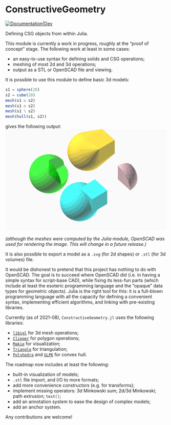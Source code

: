 # ConstructiveGeometry


[![Documentation|Dev](https://img.shields.io/badge/docs-latest-blue.svg)](https://plut.github.io/ConstructiveGeometry.jl/dev/)

Defining CSG objects from within Julia.

This module is currently a work in progress,
roughly at the “proof of concept” stage.
The following work at least in some cases:

 - an easy-to-use syntax for defining solids and CSG operations;
 - meshing of most 2d and 3d operations;
 - output as a STL or OpenSCAD file and viewing.

It is possible to use this module to define basic 3d models:
```julia
s1 = sphere(20)
s2 = cube(20)
mesh(s1 ∪ s2)
mesh(s1 ∩ s2)
mesh(s1 \ s2)
mesh(hull(s1, s2))
```
gives the following output:
![CSG operations on a sphere and a cube](examples/sphere_cube.png)

*(although the meshes were computed by the Julia module,
OpenSCAD was used for rendering the image.
This will change in a future release.)*

It is also possible to export a model as a `.svg` (for 2d shapes)
or `.stl` (for 3d volumes) file.

It would be dishonest to pretend that this project has nothing to do with
OpenSCAD. The goal is to succeed where OpenSCAD did (i.e. in having a
simple syntax for script-base CAD), while fixing its less-fun parts
(which include at least the esoteric programming language and the
“opaque” data types for geometric objects).
Julia is the right tool for this: it is a full-blown programming
language with all the capacity for defining a convenient syntax,
implementing efficient algorithms, and linking with pre-existing
libraries.

Currently (as of 2021-08), `ConstructiveGeometry.jl` uses the following
libraries:
 - [`libigl`](https://libigl.github.io/) for 3d mesh operations;
 - [`Clipper`](https://github.com/JuliaGeometry/Clipper.jl) for polygon operations;
 - [`Makie`](https://github.com/JuliaPlots/Makie.jl) for visualization;
 - [`Triangle`](https://cvdlab.github.io/Triangle.jl/) for triangulation;
 - [`Polyhedra`](https://github.com/JuliaPolyhedra/Polyhedra.jl) and [`GLPK`](https://github.com/jump-dev/GLPK.jl) for convex hull.

The roadmap now includes at least the following:
 - built-in visualization of models;
 - `.stl` file import, and I/O to more formats;
 - add more convenience constructors (e.g. for transforms);
 - implement missing operators: 3d Minkowski sum; 2d/3d Minkowski;
   path extrusion; `text()`;
 - add an annotation system to ease the design of complex models;
 - add an anchor system.

Any contributions are welcome!
